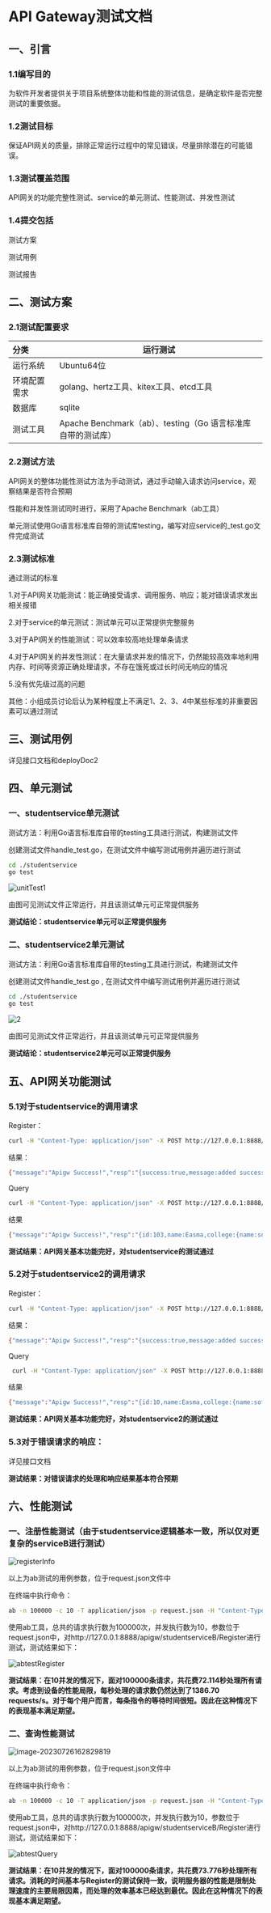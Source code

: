 # API Gateway测试文档

## 一、引言

### 1.1编写目的

为软件开发者提供关于项目系统整体功能和性能的测试信息，是确定软件是否完整测试的重要依据。

### 1.2测试目标

保证API网关的质量，排除正常运行过程中的常见错误，尽量排除潜在的可能错误。

### 1.3测试覆盖范围

API网关的功能完整性测试、service的单元测试、性能测试、并发性测试

### 1.4提交包括

测试方案

测试用例

测试报告



## 二、测试方案

### 2.1测试配置要求

| 分类         | 运行测试                                                     |
| :----------- | ------------------------------------------------------------ |
| 运行系统     | Ubuntu64位                                                   |
| 环境配置需求 | golang、hertz工具、kitex工具、etcd工具                       |
| 数据库       | sqlite                                                       |
| 测试工具     | Apache Benchmark（ab）、testing（Go 语言标准库自带的测试库） |

### 2.2测试方法

API网关的整体功能性测试方法为手动测试，通过手动输入请求访问service，观察结果是否符合预期

性能和并发性测试同时进行，采用了Apache Benchmark（ab工具）

单元测试使用Go语言标准库自带的测试库testing，编写对应service的_test.go文件完成测试

### 2.3测试标准

通过测试的标准

1.对于API网关功能测试：能正确接受请求、调用服务、响应；能对错误请求发出相关报错

2.对于service的单元测试：测试单元可以正常提供完整服务

3.对于API网关的性能测试：可以效率较高地处理单条请求

4.对于API网关的并发性测试：在大量请求并发的情况下，仍然能较高效率地利用内存、时间等资源正确处理请求，不存在饿死或过长时间无响应的情况

5.没有优先级过高的问题

其他：小组成员讨论后认为某种程度上不满足1、2、3、4中某些标准的非重要因素可以通过测试



## 三、测试用例

详见接口文档和deployDoc2



## 四、单元测试

### 一、studentservice单元测试

测试方法：利用Go语言标准库自带的testing工具进行测试，构建测试文件

创建测试文件handle_test.go，在测试文件中编写测试用例并遍历进行测试

```bash
cd ./studentservice
go test
```

![unitTest1](testDoc/unitTest1.jpg)

由图可见测试文件正常运行，并且该测试单元可正常提供服务

**测试结论：studentservice单元可以正常提供服务**

### 二、studentservice2单元测试

测试方法：利用Go语言标准库自带的testing工具进行测试，构建测试文件

创建测试文件handle_test.go , 在测试文件中编写测试用例并遍历进行测试

```bash
cd ./studentservice
go test
```

![2](testDoc/2.jpg)

由图可见测试文件正常运行，并且该测试单元可正常提供服务

**测试结论：studentservice2单元可以正常提供服务**

## 五、API网关功能测试

### 5.1对于studentservice的调用请求

Register：

```bash
curl -H "Content-Type: application/json" -X POST http://127.0.0.1:8888/apigw/studentserviceA/Register -d '{"id": 103, "name":"Easma", "college": {"name": "software college", "address": "逸夫"}, "email": ["emma@nju.com"],"gender":"mm"}' -w "\n"
```

结果：

```bash
{"message":"Apigw Success!","resp":"{success:true,message:added success}"}
```

Query

```bash
curl -H "Content-Type: application/json" -X POST http://127.0.0.1:8888/apigw/studentserviceA/Query -d '{"id":103}' -w "\n"
```

结果

```bash
{"message":"Apigw Success!","resp":"{id:103,name:Easma,college:{name:software college,address:逸夫},email:[emma@nju.com]}"}
```

**测试结果：API网关基本功能完好，对studentservice的测试通过**

### 5.2对于studentservice2的调用请求

Register：

```bash
curl -H "Content-Type: application/json" -X POST http://127.0.0.1:8888/apigw/studentserviceB/Register -d '{"id": 10, "name":"Easma", "college": {"name": "software college", "address": "逸夫"}, "email": ["emma@nju.com"],"gender":"man"}' -w "\n"
```

结果：

```bash
{"message":"Apigw Success!","resp":"{success:true,message:added success}"}
```

Query

```bash
 curl -H "Content-Type: application/json" -X POST http://127.0.0.1:8888/apigw/studentserviceB/Query -d '{"id":10}' -w "\n"
```

结果

```bash
{"message":"Apigw Success!","resp":"{id:10,name:Easma,college:{name:software college,address:逸夫},email:[emma@nju.com],gender:man}"}
```

**测试结果：API网关基本功能完好，对studentservice2的测试通过**

### 5.3对于错误请求的响应：

详见接口文档

**测试结果：对错误请求的处理和响应结果基本符合预期**



## 六、性能测试

### 一、注册性能测试（由于studentservice逻辑基本一致，所以仅对更复杂的serviceB进行测试）

![registerInfo](testDoc\registerInfo.png)



以上为ab测试的用例参数，位于request.json文件中

在终端中执行命令：

```bash
ab -n 100000 -c 10 -T application/json -p request.json -H "Content-Type:application/json" http://127.0.0.1:8888/apigw/studentserviceB/Register
```

使用ab工具，总共的请求执行数为100000次，并发执行数为10，参数位于request.json中，对http://127.0.0.1:8888/apigw/studentserviceB/Register进行测试，测试结果如下：

![abtestRegister](testDoc/abtestRegister.jpg)

**测试结果：在10并发的情况下，面对100000条请求，共花费72.114秒处理所有请求。考虑到设备的性能局限，每秒处理的请求数仍然达到了1386.70 requests/s。对于每个用户而言，每条指令的等待时间很短。因此在这种情况下的表现基本满足期望。**



### 二、查询性能测试

![image-20230726162829819](testDoc/image-20230726162829819.png)

以上为ab测试的用例参数，位于request.json文件中

在终端中执行命令：

```bash
ab -n 100000 -c 10 -T application/json -p request.json -H "Content-Type:application/json" http://127.0.0.1:8888/apigw/studentserviceB/Query
```

使用ab工具，总共的请求执行数为100000次，并发执行数为10，参数位于request.json中，对http://127.0.0.1:8888/apigw/studentserviceB/Register进行测试，测试结果如下：

![abtestQuery](testDoc/abtestQuery.jpg)

**测试结果：在10并发的情况下，面对100000条请求，共花费73.776秒处理所有请求。消耗的时间基本与Register的测试保持一致，说明服务器的性能是限制处理速度的主要局限因素，而处理的效率基本已经达到最优。因此在这种情况下的表现基本满足期望。**

